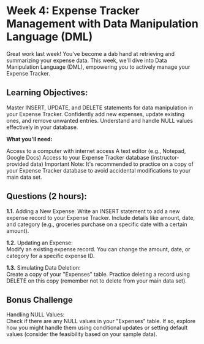 # Week 4: Expense Tracker Management with Data Manipulation Language (DML)

Great work last week! You've become a dab hand at retrieving and summarizing your expense data. This week, we'll dive into Data Manipulation Language (DML), empowering you to actively manage your Expense Tracker.

## Learning Objectives:

Master INSERT, UPDATE, and DELETE statements for data manipulation in your Expense Tracker.
Confidently add new expenses, update existing ones, and remove unwanted entries.
Understand and handle NULL values effectively in your database.

**What you'll need:**

Access to a computer with internet access
A text editor (e.g., Notepad, Google Docs)
Access to your Expense Tracker database (instructor-provided data)
Important Note: It's recommended to practice on a copy of your Expense Tracker database to avoid accidental modifications to your main data set.

 ## Questions (2 hours):

**1.1.** Adding a New Expense: 
Write an INSERT statement to add a new expense record to your Expense Tracker. Include details like amount, date, and category (e.g., groceries purchase on a specific date with a certain amount).

**1.2.** Updating an Expense:  
Modify an existing expense record. You can change the amount, date, or category for a specific expense ID.

**1.3.** Simulating Data Deletion:  
Create a copy of your "Expenses" table. Practice deleting a record using DELETE on this copy (remember not to delete from your main data set).

## Bonus Challenge 

Handling NULL Values:  
Check if there are any NULL values in your "Expenses" table. If so, explore how you might handle them using conditional updates or setting default values (consider the feasibility based on your sample data).
